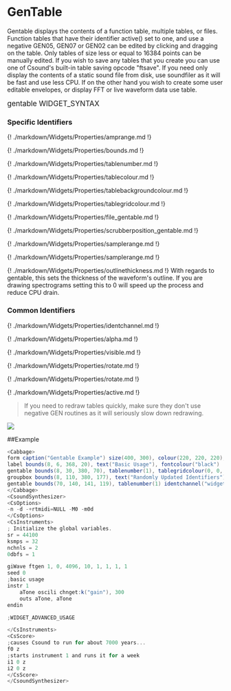 # GenTable

Gentable displays the contents of a function table, multiple tables, or files. Function tables that have their identifier active() set to one, and use a negative GEN05, GEN07 or GEN02 can be edited by clicking and dragging on the table. Only tables of size less or equal to 16384 points can be manually edited. If you wish to save any tables that you create you can use one of Csound's built-in table saving opcode "ftsave". If you need only display the contents of a static sound file from disk, use soundfiler as it will be fast and use less CPU. If on the other hand you wish to create some user editable envelopes, or display FFT or live waveform data use table. 


<big></pre>
gentable WIDGET_SYNTAX
</pre></big>

### Specific Identifiers

{! ./markdown/Widgets/Properties/amprange.md !} 

{! ./markdown/Widgets/Properties/bounds.md !} 

{! ./markdown/Widgets/Properties/tablenumber.md !} 

{! ./markdown/Widgets/Properties/tablecolour.md !} 

{! ./markdown/Widgets/Properties/tablebackgroundcolour.md !} 

{! ./markdown/Widgets/Properties/tablegridcolour.md !} 

{! ./markdown/Widgets/Properties/file_gentable.md !} 

{! ./markdown/Widgets/Properties/scrubberposition_gentable.md !} 

{! ./markdown/Widgets/Properties/samplerange.md !} 

{! ./markdown/Widgets/Properties/samplerange.md !} 

{! ./markdown/Widgets/Properties/outlinethickness.md !}  With regards to gentable, this sets the thickness of the waveform's outline. If you are drawing spectrograms setting this to 0 will speed up the process and reduce CPU drain. 

### Common Identifiers

{! ./markdown/Widgets/Properties/identchannel.md !} 

{! ./markdown/Widgets/Properties/alpha.md !} 

{! ./markdown/Widgets/Properties/visible.md !} 

{! ./markdown/Widgets/Properties/rotate.md !} 

{! ./markdown/Widgets/Properties/rotate.md !} 

{! ./markdown/Widgets/Properties/active.md !} 
<!--(End of identifiers)/-->

>If you need to redraw tables quickly, make sure they don't use negative GEN routines as it will seriously slow down redrawing. 

![](../images/gentable.gif)

##Example
<!--(Widget Example)/-->
```csharp
<Cabbage>
form caption("Gentable Example") size(400, 300), colour(220, 220, 220), pluginID("def1")
label bounds(8, 6, 368, 20), text("Basic Usage"), fontcolour("black")
gentable bounds(8, 30, 380, 70), tablenumber(1), tablegridcolour(0, 0, 0, 255), fill(0)
groupbox bounds(8, 110, 380, 177), text("Randomly Updated Identifiers")
gentable bounds(70, 140, 141, 119), tablenumber(1) identchannel("widgetIdent"),  
</Cabbage>
<CsoundSynthesizer>
<CsOptions>
-n -d -+rtmidi=NULL -M0 -m0d 
</CsOptions>
<CsInstruments>
; Initialize the global variables. 
sr = 44100
ksmps = 32
nchnls = 2
0dbfs = 1

giWave ftgen 1, 0, 4096, 10, 1, 1, 1, 1 
seed 0 
;basic usage
instr 1
    aTone oscili chnget:k("gain"), 300
    outs aTone, aTone    
endin

;WIDGET_ADVANCED_USAGE

</CsInstruments>
<CsScore>
;causes Csound to run for about 7000 years...
f0 z
;starts instrument 1 and runs it for a week
i1 0 z
i2 0 z
</CsScore>
</CsoundSynthesizer>
```
<!--(End Widget Example)/-->
